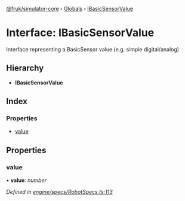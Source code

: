 [@fruk/simulator-core](../README.md) › [Globals](../globals.md) › [IBasicSensorValue](ibasicsensorvalue.md)

# Interface: IBasicSensorValue

Interface representing a BasicSensor value (e.g. simple digital/analog)

## Hierarchy

* **IBasicSensorValue**

## Index

### Properties

* [value](ibasicsensorvalue.md#value)

## Properties

###  value

• **value**: *number*

*Defined in [engine/specs/RobotSpecs.ts:113](https://github.com/FRUK-Simulator/SimulatorCore/blob/cdc4cfb/src/engine/specs/RobotSpecs.ts#L113)*

